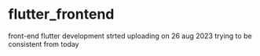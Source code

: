 # flutter_frontend
front-end flutter development
strted uploading on 26 aug 2023
trying to be consistent from today
